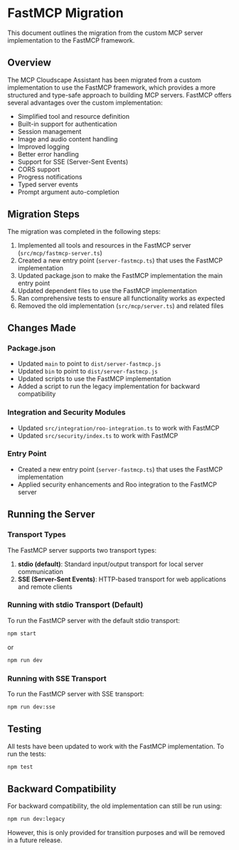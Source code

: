 # FastMCP Migration

This document outlines the migration from the custom MCP server implementation to the FastMCP framework.

## Overview

The MCP Cloudscape Assistant has been migrated from a custom implementation to use the FastMCP framework, which provides a more structured and type-safe approach to building MCP servers. FastMCP offers several advantages over the custom implementation:

- Simplified tool and resource definition
- Built-in support for authentication
- Session management
- Image and audio content handling
- Improved logging
- Better error handling
- Support for SSE (Server-Sent Events)
- CORS support
- Progress notifications
- Typed server events
- Prompt argument auto-completion

## Migration Steps

The migration was completed in the following steps:

1. Implemented all tools and resources in the FastMCP server (`src/mcp/fastmcp-server.ts`)
2. Created a new entry point (`server-fastmcp.ts`) that uses the FastMCP implementation
3. Updated package.json to make the FastMCP implementation the main entry point
4. Updated dependent files to use the FastMCP implementation
5. Ran comprehensive tests to ensure all functionality works as expected
6. Removed the old implementation (`src/mcp/server.ts`) and related files

## Changes Made

### Package.json

- Updated `main` to point to `dist/server-fastmcp.js`
- Updated `bin` to point to `dist/server-fastmcp.js`
- Updated scripts to use the FastMCP implementation
- Added a script to run the legacy implementation for backward compatibility

### Integration and Security Modules

- Updated `src/integration/roo-integration.ts` to work with FastMCP
- Updated `src/security/index.ts` to work with FastMCP

### Entry Point

- Created a new entry point (`server-fastmcp.ts`) that uses the FastMCP implementation
- Applied security enhancements and Roo integration to the FastMCP server

## Running the Server

### Transport Types

The FastMCP server supports two transport types:

1. **stdio (default)**: Standard input/output transport for local server communication
2. **SSE (Server-Sent Events)**: HTTP-based transport for web applications and remote clients

### Running with stdio Transport (Default)

To run the FastMCP server with the default stdio transport:

```bash
npm start
```

or

```bash
npm run dev
```

### Running with SSE Transport

To run the FastMCP server with SSE transport:

```bash
npm run dev:sse
```

## Testing

All tests have been updated to work with the FastMCP implementation. To run the tests:

```bash
npm test
```

## Backward Compatibility

For backward compatibility, the old implementation can still be run using:

```bash
npm run dev:legacy
```

However, this is only provided for transition purposes and will be removed in a future release.